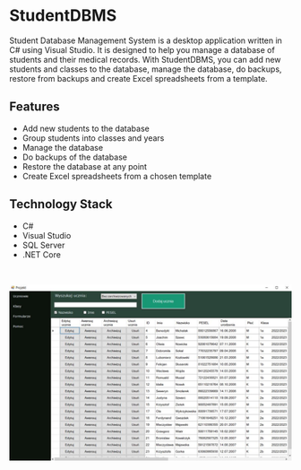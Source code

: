 # StudentDBMS

Student Database Management System is a desktop application written in C# using Visual Studio. It is designed to help you manage a database of students and their medical records. With StudentDBMS, you can add new students and classes to the database, manage the database, do backups, restore from backups and create Excel spreadsheets from a template.

## Features

- Add new students to the database
- Group students into classes and years
- Manage the database
- Do backups of the database
- Restore the database at any point
- Create Excel spreadsheets from a chosen template

## Technology Stack

- C#
- Visual Studio
- SQL Server
- .NET Core

<br/>

![Project view](https://github.com/Som3Bod3/Student_DBMS/blob/master/Capture.JPG)
